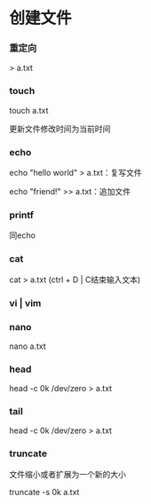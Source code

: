 # 创建文件

### 重定向

\> a.txt

### touch

touch a.txt

更新文件修改时间为当前时间

### echo

echo "hello world" > a.txt：复写文件

echo "friend!" >> a.txt：追加文件

### printf

同echo

### cat

cat > a.txt (ctrl + D | C结束输入文本)

### vi | vim

### nano

nano a.txt

### head

head -c 0k /dev/zero > a.txt

### tail

head -c 0k /dev/zero > a.txt

### truncate

文件缩小或者扩展为一个新的大小

truncate -s 0k a.txt